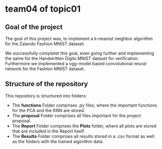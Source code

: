 # team04 of topic01 

## Goal of the project
The goal of this project was, to implement a k-nearest neighbor algorithm for the Zalando Fashion MNIST dataset. 

We successfully completet this goal, even going further and implementing the same for the Handwritten Digits MNIST dataset for verification. Furthermore we implemented a vgg-model based convolutional neural network for the Fashion MNIST dataset. 

## Structure of the repository
This repository is structured into folders:
- The **functions** Folder comprises .py files, where the important functions for the PCA and the KNN are stored. 
- The **proposal** Folder comprises all files important for the project proposal. 
- The **Report** Folder comprises the **Plots** folder, where all plots are stored that are included in the Report itself. 
- The **Results** Folder comprises all results stored in a .csv format as well as the folders with the trained algorithm data. 

 